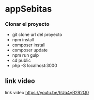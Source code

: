 # appSebitas
### Clonar el proyecto
- git clone url del proyecto 
- npm install
- composer install
- composer update
- npm run gulp
- cd public
- php -S localhost:3000
## link video 
link video https://youtu.be/hUq4yR2R2Q0
